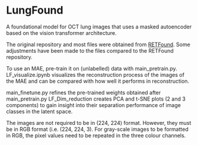 # LungFound
A foundational model for OCT lung images that uses a masked autoencoder based on the vision transformer architecture.

The original repository and most files were obtained from [RETFound](https://github.com/rmaphoh/RETFound_MAE/tree/main).
Some adjustments have been made to the files compared to the RETFound repository. 

To use an MAE, pre-train it on (unlabelled) data with main_pretrain.py. 
LF_visualize.ipynb visualizes the reconstruction process of the images of the MAE and can be compared with how well it performs in reconstruction.

main_finetune.py refines the pre-trained weights obtained after main_pretrain.py
LF_Dim_reduction creates PCA and t-SNE plots (2 and 3 components) to gain insight into their separation performance of image classes in the latent space. 

The images are not required to be in (224, 224) format. However, they must be in RGB format (i.e. (224, 224, 3). 
For gray-scale images to be formatted in RGB, the pixel values need to be repeated in the three colour channels.
